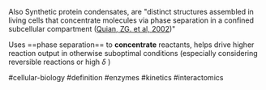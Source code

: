 Also Synthetic protein condensates, are "distinct structures assembled in living cells that concentrate molecules via phase separation in a confined subcellular compartment ([Quian, ZG. et al, 2002](https://www.nature.com/articles/s41589-022-01203-3))" 

Uses ==phase separation== to **concentrate** reactants, helps drive higher reaction output in otherwise suboptimal conditions (especially considering reversible reactions or high $\delta$ )

#cellular-biology #definition #enzymes #kinetics #interactomics 